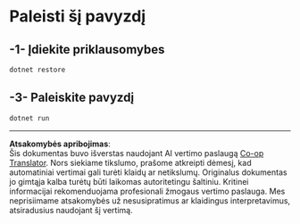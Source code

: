 <!--
CO_OP_TRANSLATOR_METADATA:
{
  "original_hash": "84857cd27c06e9e5cb8bded78ab9c05c",
  "translation_date": "2025-08-26T16:58:11+00:00",
  "source_file": "03-GettingStarted/02-client/solution/dotnet/README.md",
  "language_code": "lt"
}
-->
# Paleisti šį pavyzdį

## -1- Įdiekite priklausomybes

```bash
dotnet restore
```

## -3- Paleiskite pavyzdį

```bash
dotnet run
```

---

**Atsakomybės apribojimas**:  
Šis dokumentas buvo išverstas naudojant AI vertimo paslaugą [Co-op Translator](https://github.com/Azure/co-op-translator). Nors siekiame tikslumo, prašome atkreipti dėmesį, kad automatiniai vertimai gali turėti klaidų ar netikslumų. Originalus dokumentas jo gimtąja kalba turėtų būti laikomas autoritetingu šaltiniu. Kritinei informacijai rekomenduojama profesionali žmogaus vertimo paslauga. Mes neprisiimame atsakomybės už nesusipratimus ar klaidingus interpretavimus, atsiradusius naudojant šį vertimą.